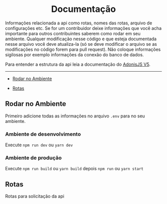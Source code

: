 <h1 align='center'>Documentação</h1>

<p>
  Informações relacionada a api como rotas, nomes das rotas, arquivo de configurações etc. Se for um contribuidor deixe informações que você acha importante para outros contribuintes saberem como rodar em seu ambiente. Qualquer modificação nesse código e que esteja documentada nesse arquivo você deve atualiza-la (só se deve modificar o arquivo se as modificações no código forem para pull request). Não coloque informações sigilosas por exemplo informações da conexão do banco de dados. 
</p>

<p>
  Para entender a estrutura da api leia a documentação do <a href='https://docs.adonisjs.com/'>AdonisJS V5</a>.
</p>

****

* [Rodar no Ambiente](#Rodar%20no%20Ambiente)
  
* [Rotas](#Rotas)


## Rodar no Ambiente
  Primeiro adicione todas as informações no arquivo `.env` para no seu ambiente. 
### Ambiente de desenvolvimento
Execute  `npm run dev` ou  `yarn dev`
### Ambiente de produção
Execute `npm run build` ou `yarn build` depois `npm run` ou `yarn start`
## Rotas
  Rotas para solicitação da api


